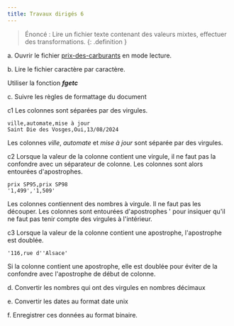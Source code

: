 ```yaml
---
title: Travaux dirigés 6
---
```


> Énoncé : Lire un fichier texte contenant des valeurs mixtes, effectuer des transformations.
{: .definition }

a. Ouvrir le fichier [prix-des-carburants](prix-des-carburants.csv) en mode lecture.

b. Lire le fichier caractère par caractère.

Utiliser la fonction ***fgetc***

c. Suivre les règles de formattage du document

c1 Les colonnes sont séparées par des virgules. 

```
ville,automate,mise à jour
Saint Die des Vosges,Oui,13/08/2024
```

Les colonnes _ville_, _automate_ et _mise à jour_ sont séparée par des virgules.

c2 Lorsque la valeur de la colonne contient une virgule, il ne faut pas la confondre avec un séparateur de colonne. Les colonnes sont alors entourées d'apostrophes.

```
prix SP95,prix SP98
'1,499','1,509'
```

Les colonnes contiennent des nombres à virgule. Il ne faut pas les découper. Les colonnes sont entourées d'apostrophes ' pour insiquer qu'il ne faut pas tenir compte des virgules à l'intérieur.

c3 Lorsque la valeur de la colonne contient une apostrophe, l'apostrophe est doublée.

```
'116,rue d''Alsace'
```

Si la colonne contient une apostrophe, elle est doublée pour éviter de la confondre avec l'apostrophe de début de colonne.


d. Convertir les nombres qui ont des virgules en nombres décimaux

e. Convertir les dates au format date unix

f. Enregistrer ces données au format binaire.
